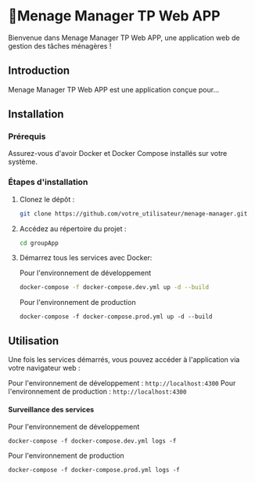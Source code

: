 # 🦜️Menage Manager TP Web APP

Bienvenue dans Menage Manager TP Web APP, une application web de gestion des tâches ménagères !

## Introduction

Menage Manager TP Web APP est une application conçue pour...

## Installation

### Prérequis

Assurez-vous d'avoir Docker et Docker Compose installés sur votre système.

### Étapes d'installation

1. Clonez le dépôt :

   ```sh
   git clone https://github.com/votre_utilisateur/menage-manager.git
   ```

2. Accédez au répertoire du projet :
    ```sh
    cd groupApp
    ```
3. Démarrez tous les services avec Docker:

    Pour l'environnement de développement
    ```sh
    docker-compose -f docker-compose.dev.yml up -d --build
    ```
    Pour l'environnement de production
    ```shell
    docker-compose -f docker-compose.prod.yml up -d --build
    ```

## Utilisation
Une fois les services démarrés, vous pouvez accéder à l'application via votre navigateur web :

Pour l'environnement de développement : `http://localhost:4300`
Pour l'environnement de production : `http://localhost:4300`


#### Surveillance des services

Pour l'environnement de développement

```shell
docker-compose -f docker-compose.dev.yml logs -f
```

Pour l'environnement de production
```shell
docker-compose -f docker-compose.prod.yml logs -f
```